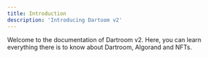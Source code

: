 ```yaml
---
title: Introduction
description: 'Introducing Dartoom v2'
---
```


Welcome to the documentation of Dartroom v2. Here, you can learn everything there is to know about Dartroom, Algorand and NFTs.